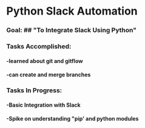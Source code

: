 # Python Slack Automation

### Goal: ## "To Integrate Slack Using Python"

### Tasks Accomplished:
#### -learned about git and gitflow
#### -can create and merge branches

### Tasks In Progress:
#### -Basic Integration with Slack
#### -Spike on understanding "pip' and python modules




